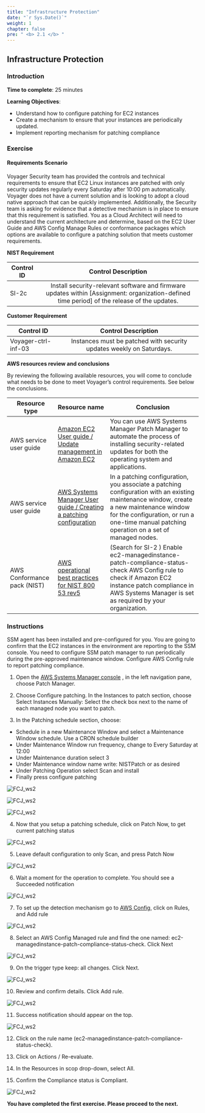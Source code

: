 ```yaml
---
title: "Infrastructure Protection"
date: "`r Sys.Date()`"
weight: 1
chapter: false
pre: " <b> 2.1 </b> "
---
```


## Infrastructure Protection

### Introduction

**Time to complete**: 25 minutes

**Learning Objectives**:

- Understand how to configure patching for EC2 instances
- Create a mechanism to ensure that your instances are periodically updated.
- Implement reporting mechanism for patching compliance

### Exercise

#### Requirements Scenario

Voyager Security team has provided the controls and technical requirements to ensure that EC2 Linux instances are patched with only security updates regularly every Saturday after 10:00 pm automatically. Voyager does not have a current solution and is looking to adopt a cloud native approach that can be quickly implemented. Additionally, the Security team is asking for evidence that a detective mechanism is in place to ensure that this requirement is satisfied. You as a Cloud Architect will need to understand the current architecture and determine, based on the EC2 User Guide and AWS Config Manage Rules or conformance packages which options are available to configure a patching solution that meets customer requirements.

**NIST Requirement**

| Control ID |                                                             Control Description                                                              |
| ---------- | :------------------------------------------------------------------------------------------------------------------------------------------: |
| SI-2c      | Install security-relevant software and firmware updates within [Assignment: organization-defined time period] of the release of the updates. |

**Customer Requirement**

| Control ID          |                         Control Description                          |
| ------------------- | :------------------------------------------------------------------: |
| Voyager-ctrl-inf-03 | Instances must be patched with security updates weekly on Saturdays. |

**AWS resources review and conclusions**

By reviewing the following available resources, you will come to conclude what needs to be done to meet Voyager’s control requirements. See below the conclusions.

| Resource type               | Resource name                                                                                                                                                         | Conclusion                                                                                                                                                                                                                             |
| --------------------------- | --------------------------------------------------------------------------------------------------------------------------------------------------------------------- | -------------------------------------------------------------------------------------------------------------------------------------------------------------------------------------------------------------------------------------- |
| AWS service user guide      | [Amazon EC2 User guide / Update management in Amazon EC2](https://docs.aws.amazon.com/AWSEC2/latest/UserGuide/update-management.html)                                 | You can use AWS Systems Manager Patch Manager to automate the process of installing security-related updates for both the operating system and applications.                                                                           |
| AWS service user guide      | [AWS Systems Manager User guide / Creating a patching configuration](https://docs.aws.amazon.com/systems-manager/latest/userguide/create-patching-configuration.html) | In a patching configuration, you associate a patching configuration with an existing maintenance window, create a new maintenance window for the configuration, or run a one-time manual patching operation on a set of managed nodes. |
| AWS Conformance pack (NIST) | [AWS operational best practices for NIST 800 53 rev5](https://docs.aws.amazon.com/config/latest/developerguide/operational-best-practices-for-nist-800-53_rev_5.html) | (Search for SI-2 ) Enable ec2-managedinstance-patch-compliance-status-check AWS Config rule to check if Amazon EC2 instance patch compliance in AWS Systems Manager is set as required by your organization.                           |

### Instructions

SSM agent has been installed and pre-configured for you. You are going to confirm that the EC2 instances in the environment are reporting to the SSM console. You need to configure SSM patch manager to run periodically during the pre-approved maintenance window. Configure AWS Config rule to report patching compliance.

1. Open the [AWS Systems Manager console](https://console.aws.amazon.com/systems-manager/) , in the left navigation pane, choose Patch Manager.

2. Choose Configure patching. In the Instances to patch section, choose Select Instances Manually: Select the check box next to the name of each managed node you want to patch.

3. In the Patching schedule section, choose:

- Schedule in a new Maintenance Window and select a Maintenance Window schedule. Use a CRON schedule builder
- Under Maintenance Window run frequency, change to Every Saturday at 12:00
- Under Maintenance duration select 3
- Under Maintenance window name write: NISTPatch or as desired
- Under Patching Operation select Scan and install
- Finally press configure patching

![FCJ_ws2](/AWS-Control-Design-Workshop/images/2.scenario/1.png)

![FCJ_ws2](/AWS-Control-Design-Workshop/images/2.scenario/2.png)

![FCJ_ws2](/AWS-Control-Design-Workshop/images/2.scenario/3.png)

4. Now that you setup a patching schedule, click on Patch Now, to get current patching status

![FCJ_ws2](/AWS-Control-Design-Workshop/images/2.scenario/4.png)

5. Leave default configuration to only Scan, and press Patch Now

![FCJ_ws2](/AWS-Control-Design-Workshop/images/2.scenario/5.png)

6. Wait a moment for the operation to complete. You should see a Succeeded notification

![FCJ_ws2](/AWS-Control-Design-Workshop/images/2.scenario/6.png)

7. To set up the detection mechanism go to [AWS Config](https://us-east-1.console.aws.amazon.com/config/home?region=us-east-1#), click on Rules, and Add rule

![FCJ_ws2](/AWS-Control-Design-Workshop/images/2.scenario/7.png)

8. Select an AWS Config Managed rule and find the one named: ec2-managedinstance-patch-compliance-status-check. Click Next

![FCJ_ws2](/AWS-Control-Design-Workshop/images/2.scenario/8.png)

9. On the trigger type keep: all changes. Click Next.

![FCJ_ws2](/AWS-Control-Design-Workshop/images/2.scenario/9.png)

10. Review and confirm details. Click Add rule.

![FCJ_ws2](/AWS-Control-Design-Workshop/images/2.scenario/10.png)

11. Success notification should appear on the top.

![FCJ_ws2](/AWS-Control-Design-Workshop/images/2.scenario/11.png)

12. Click on the rule name (ec2-managedinstance-patch-compliance-status-check).

13. Click on Actions / Re-evaluate.

14. In the Resources in scop drop-down, select All.

15. Confirm the Compliance status is Compliant.

![FCJ_ws2](/AWS-Control-Design-Workshop/images/2.scenario/12.png)

**You have completed the first exercise. Please proceed to the next.**
